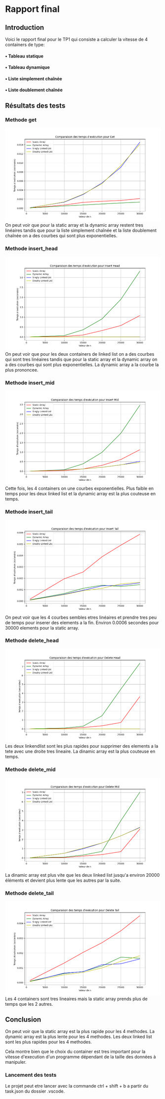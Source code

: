 # Rapport final
## Introduction

Voici le rapport final pour le TP1 qui consiste a calculer la vitesse de 4 containers de type:

#### • Tableau statique
#### • Tableau dynamique
#### • Liste simplement chaînée
#### • Liste doublement chaînée

## Résultats des tests

### Methode get

![get](./result/comparaison_get.png)
On peut voir que pour la static array et la dynamic array restent tres linéaires tandis que pour la liste simplement chaînée et la liste doublement chaînée on a des courbes qui sont plus exponentielles.

### Methode insert_head

![insert_head](./result/comparaison_insert_head.png)
On peut voir que pour les deux containers de linked list on a des courbes qui sont tres linéaires tandis que pour la static array et la dynamic array on a des courbes qui sont plus exponentielles. La dynamic array a la courbe la plus prononcee.

### Methode insert_mid

![insert_mid](./result/comparaison_insert_mid.png)
Cette fois, les 4 containers on une courbes exponentielles. Plus faible en temps pour les deux linked list et la dynamic array est la plus couteuse en temps.

### Methode insert_tail

![insert_tail](./result/comparaison_insert_tail.png)
On peut voir que les 4 courbes sembles etres linéaires et prendre tres peu de temps pour inserer des elements a la fin. Environ 0.0006 secondes pour 30000 elements pour la static array.

### Methode delete_head

![delete_head](./result/comparaison_delete_head.png)
Les deux linkendlist sont les plus rapides pour supprimer des elements a la tete avec une droite tres lineaire. La dinamic array est la plus couteuse en temps.

### Methode delete_mid

![delete_mid](./result/comparaison_delete_mid.png)
La dinamic array est plus vite que les deux linked list jusqu'a environ 20000 éléments et devient plus lente que les autres par la suite.

### Methode delete_tail

![delete_tail](./result/comparaison_delete_tail.png)
Les 4 containers sont tres lineaires mais la static array prends plus de temps que les 2 autres.

## Conclusion

On peut voir que la static array est la plus rapide pour les 4 methodes. La dynamic array est la plus lente pour les 4 methodes. Les deux linked list sont les plus rapides pour les 4 methodes.

Cela montre bien que le choix du container est tres important pour la vitesse d'execution d'un programme dépendant de la taille des données à manipuler.

### Lancement des tests

Le projet peut etre lancer avec la commande ctrl + shift + b a partir du task.json du dossier .vscode.
